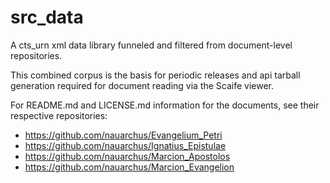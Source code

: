 # src_data

A cts_urn xml data library funneled and filtered from document-level repositories.

This combined corpus is the basis for periodic releases and api tarball generation required for document reading via the Scaife viewer.

For README.md and LICENSE.md information for the documents, see their respective repositories:
- https://github.com/nauarchus/Evangelium_Petri
- https://github.com/nauarchus/Ignatius_Epistulae
- https://github.com/nauarchus/Marcion_Apostolos
- https://github.com/nauarchus/Marcion_Evangelion
